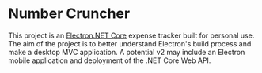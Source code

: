 # Number Cruncher
This project is an [Electron.NET Core](https://github.com/ElectronNET/Electron.NET) expense tracker built for personal use. The aim of the project is to better understand Electron's build process and make a desktop MVC application. A potential v2 may include an Electron mobile application and deployment of the .NET Core Web API.